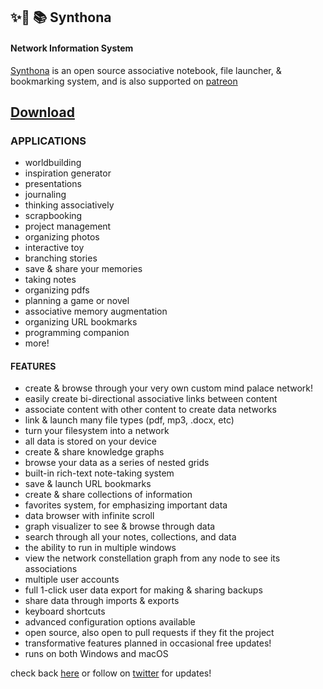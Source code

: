 ## ✨🌈 📚 Synthona
#### Network Information System

[Synthona](https://synthona.itch.io/synthona) is an open source associative notebook, file launcher, & bookmarking system, and is also supported on [patreon](https://www.patreon.com/yarnpoint)
## [Download](https://synthona.itch.io/synthona)

### APPLICATIONS
- worldbuilding
- inspiration generator
- presentations
- journaling
- thinking associatively
- scrapbooking
- project management
- organizing photos
- interactive toy
- branching stories
- save & share your memories
- taking notes
- organizing pdfs
- planning a game or novel
- associative memory augmentation
- organizing URL bookmarks
- programming companion
- more!

#### FEATURES
- create & browse through your very own custom mind palace network!
- easily create bi-directional associative links between content
- associate content with other content to create data networks
- link & launch many file types (pdf, mp3, .docx, etc)
- turn your filesystem into a network
- all data is stored on your device
- create & share knowledge graphs
- browse your data as a series of nested grids
- built-in rich-text note-taking system
- save & launch URL bookmarks
- create & share collections of information
- favorites system, for emphasizing important data
- data browser with infinite scroll
- graph visualizer to see & browse through data
- search through all your notes, collections, and data
- the ability to run in multiple windows
- view the network constellation graph from any node to see its associations
- multiple user accounts
- full 1-click user data export for making & sharing backups
- share data through imports & exports
- keyboard shortcuts
- advanced configuration options available
- open source, also open to pull requests if they fit the project
- transformative features planned in occasional free updates!
- runs on both Windows and macOS 

check back [here](https://synthona.itch.io/synthona) or follow on [twitter](https://twitter.com/synthona) for updates!

